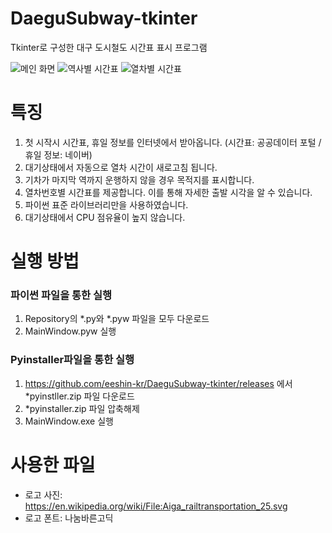 # DaeguSubway-tkinter
Tkinter로 구성한 대구 도시철도 시간표 표시 프로그램

![메인 화면](https://user-images.githubusercontent.com/60684821/191521610-b56a08da-2268-42cd-b008-ac932b4cc5c6.png)
![역사별 시간표](https://user-images.githubusercontent.com/60684821/191521860-d7fb9ee6-b67f-4c9f-b0f2-62d611ea470a.png)
![열차별 시간표](https://user-images.githubusercontent.com/60684821/191521873-5cd1f9b5-4238-49b6-9823-ff42602b1827.png)


# 특징
  1. 첫 시작시 시간표, 휴일 정보를 인터넷에서 받아옵니다. (시간표: 공공데이터 포털 / 휴일 정보: 네이버)
  2. 대기상태에서 자동으로 열차 시간이 새로고침 됩니다.
  3. 기차가 마지막 역까지 운행하지 않을 경우 목적지를 표시합니다.
  4. 열차번호별 시간표를 제공합니다. 이를 통해 자세한 출발 시각을 알 수 있습니다.
  5. 파이썬 표준 라이브러리만을 사용하였습니다.
  6. 대기상태에서 CPU 점유율이 높지 않습니다.

# 실행 방법
### 파이썬 파일을 통한 실행
  1. Repository의 *.py와 *.pyw 파일을 모두 다운로드
  2. MainWindow.pyw 실행
  
### Pyinstaller파일을 통한 실행
  1. https://github.com/eeshin-kr/DaeguSubway-tkinter/releases 에서 *pyinstller.zip 파일 다운로드
  2. *pyinstaller.zip 파일 압축해제
  3. MainWindow.exe 실행

# 사용한 파일
* 로고 사진: https://en.wikipedia.org/wiki/File:Aiga_railtransportation_25.svg
* 로고 폰트: 나눔바른고딕
